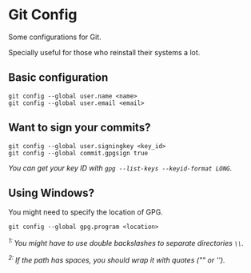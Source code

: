 # Git Config

Some configurations for Git.

Specially useful for those who reinstall their systems a lot.

## Basic configuration

```
git config --global user.name <name>
git config --global user.email <email>
```

## Want to sign your commits?

```
git config --global user.signingkey <key_id>
git config --global commit.gpgsign true
```

*You can get your key ID with `gpg --list-keys --keyid-format LONG`.*

## Using Windows?

You might need to specify the location of GPG.

```
git config --global gpg.program <location>
``` 

*<sup>1: </sup>You might have to use double backslashes to separate directories `\\`.*

*<sup>2: </sup>If the path has spaces, you should wrap it with quotes ("" or '').*
